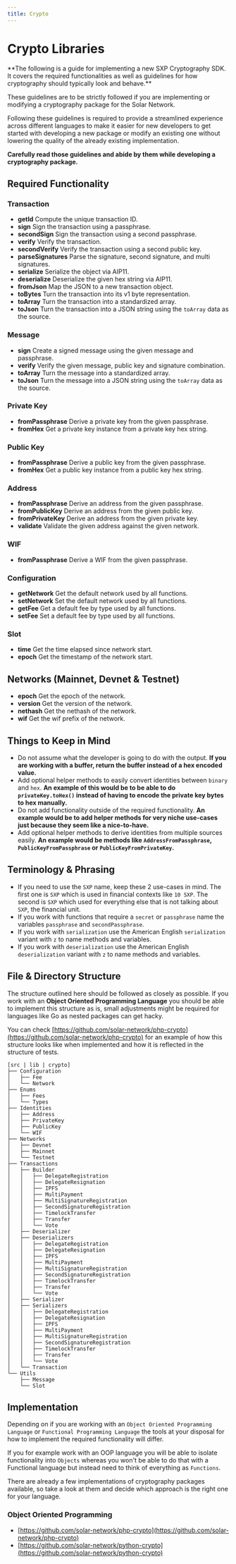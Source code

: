 ```yaml
---
title: Crypto
---
```


# Crypto Libraries

<x-alert type="info">
**The following is a guide for implementing a new SXP Cryptography SDK. It covers the required functionalities as well as guidelines for how cryptography should typically look and behave.**
</x-alert>

These guidelines are to be strictly followed if you are implementing or modifying a cryptography package for the Solar Network.

Following these guidelines is required to provide a streamlined experience across different languages to make it easier for new developers to get started with developing a new package or modify an existing one without lowering the quality of the already existing implementation.

**Carefully read those guidelines and abide by them while developing a cryptography package.**

## Required Functionality

### Transaction

* **getId** Compute the unique transaction ID.
* **sign** Sign the transaction using a passphrase.
* **secondSign** Sign the transaction using a second passphrase.
* **verify** Verify the transaction.
* **secondVerify** Verify the transaction using a second public key.
* **parseSignatures** Parse the signature, second signature, and multi signatures.
* **serialize** Serialize the object via AIP11.
* **deserialize** Deserialize the given hex string via AIP11.
* **fromJson** Map the JSON to a new transaction object.
* **toBytes** Turn the transaction into its v1 byte representation.
* **toArray** Turn the transaction into a standardized array.
* **toJson** Turn the transaction into a JSON string using the `toArray` data as the source.

### Message

* **sign** Create a signed message using the given message and passphrase.
* **verify** Verify the given message, public key and signature combination.
* **toArray** Turn the message into a standardized array.
* **toJson** Turn the message into a JSON string using the `toArray` data as the source.

### Private Key

* **fromPassphrase** Derive a private key from the given passphrase.
* **fromHex** Get a private key instance from a private key hex string.

### Public Key

* **fromPassphrase** Derive a public key from the given passphrase.
* **fromHex** Get a public key instance from a public key hex string.

### Address

* **fromPassphrase** Derive an address from the given passphrase.
* **fromPublicKey** Derive an address from the given public key.
* **fromPrivateKey** Derive an address from the given private key.
* **validate** Validate the given address against the given network.

### WIF

* **fromPassphrase** Derive a WIF from the given passphrase.

### Configuration

* **getNetwork** Get the default network used by all functions.
* **setNetwork** Set the default network used by all functions.
* **getFee** Get a default fee by type used by all functions.
* **setFee** Set a default fee by type used by all functions.

### Slot

* **time** Get the time elapsed since network start.
* **epoch** Get the timestamp of the network start.

## Networks (Mainnet, Devnet & Testnet)

* **epoch** Get the epoch of the network.
* **version** Get the version of the network.
* **nethash** Get the nethash of the network.
* **wif** Get the wif prefix of the network.

## Things to Keep in Mind

* Do not assume what the developer is going to do with the output. **If you are working with a buffer, return the buffer instead of a hex encoded value.**
* Add optional helper methods to easily convert identities between `binary` and `hex`. **An example of this would be to be able to do `privateKey.toHex()` instead of having to encode the private key bytes to hex manually.**
* Do not add functionality outside of the required functionality. **An example would be to add helper methods for very niche use-cases just because they seem like a nice-to-have.**
* Add optional helper methods to derive identities from multiple sources easily. **An example would be methods like `AddressFromPassphrase`, `PublicKeyFromPassphrase` or `PublicKeyFromPrivateKey`.**

## Terminology & Phrasing

* If you need to use the `SXP` name, keep these 2 use-cases in mind. The first one is `SXP` which is used in financial contexts like `10 SXP`. The second is `SXP` which used for everything else that is not talking about `SXP`, the financial unit.
* If you work with functions that require a `secret` or `passphrase` name the variables `passphrase` and `secondPassphrase`.
* If you work with `serialization` use the American English `serialization` variant with `z` to name methods and variables.
* If you work with `deserialization` use the American English `deserialization` variant with `z` to name methods and variables.

## File & Directory Structure

The structure outlined here should be followed as closely as possible. If you work with an **Object Oriented Programming Language** you should be able to implement this structure as is, small adjustments might be required for languages like Go as nested packages can get hacky.

You can check [https://github.com/solar-network/php-crypto](https://github.com/solar-network/php-crypto) for an example of how this structure looks like when implemented and how it is reflected in the structure of tests.

```text
[src | lib | crypto]
├── Configuration
│   ├── Fee
│   └── Network
├── Enums
│   ├── Fees
│   └── Types
├── Identities
│   ├── Address
│   ├── PrivateKey
│   ├── PublicKey
│   └── WIF
├── Networks
│   ├── Devnet
│   ├── Mainnet
│   └── Testnet
├── Transactions
│   ├── Builder
│   │   ├── DelegateRegistration
│   │   ├── DelegateResignation
│   │   ├── IPFS
│   │   ├── MultiPayment
│   │   ├── MultiSignatureRegistration
│   │   ├── SecondSignatureRegistration
│   │   ├── TimelockTransfer
│   │   ├── Transfer
│   │   └── Vote
│   ├── Deserializer
│   ├── Deserializers
│   │   ├── DelegateRegistration
│   │   ├── DelegateResignation
│   │   ├── IPFS
│   │   ├── MultiPayment
│   │   ├── MultiSignatureRegistration
│   │   ├── SecondSignatureRegistration
│   │   ├── TimelockTransfer
│   │   ├── Transfer
│   │   └── Vote
│   ├── Serializer
│   ├── Serializers
│   │   ├── DelegateRegistration
│   │   ├── DelegateResignation
│   │   ├── IPFS
│   │   ├── MultiPayment
│   │   ├── MultiSignatureRegistration
│   │   ├── SecondSignatureRegistration
│   │   ├── TimelockTransfer
│   │   ├── Transfer
│   │   └── Vote
│   └── Transaction
└── Utils
    ├── Message
    └── Slot
```

## Implementation

Depending on if you are working with an `Object Oriented Programming Language` or `Functional Programming Language` the tools at your disposal for how to implement the required functionality will differ.

If you for example work with an OOP language you will be able to isolate functionality into `Objects` whereas you won't be able to do that with a Functional language but instead need to think of everything as `Functions`.

There are already a few implementations of cryptography packages available, so take a look at them and decide which approach is the right one for your language.

### Object Oriented Programming

* [https://github.com/solar-network/php-crypto](https://github.com/solar-network/php-crypto)
* [https://github.com/solar-network/python-crypto](https://github.com/solar-network/python-crypto)

